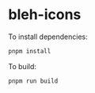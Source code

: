 # bleh-icons

To install dependencies:

```bash
pnpm install
```

To build:

```bash
pnpm run build
```
